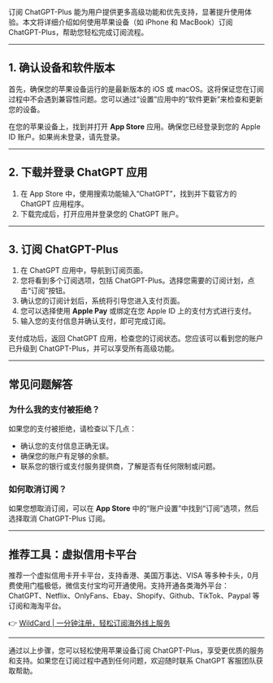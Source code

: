 订阅 ChatGPT-Plus 能为用户提供更多高级功能和优先支持，显著提升使用体验。本文将详细介绍如何使用苹果设备（如 iPhone 和 MacBook）订阅 ChatGPT-Plus，帮助您轻松完成订阅流程。

---

## 1. 确认设备和软件版本

首先，确保您的苹果设备运行的是最新版本的 iOS 或 macOS。这将保证您在订阅过程中不会遇到兼容性问题。您可以通过“设置”应用中的“软件更新”来检查和更新您的设备。

在您的苹果设备上，找到并打开 **App Store** 应用。确保您已经登录到您的 Apple ID 账户。如果尚未登录，请先登录。

---

## 2. 下载并登录 ChatGPT 应用

1. 在 App Store 中，使用搜索功能输入“ChatGPT”，找到并下载官方的 ChatGPT 应用程序。
2. 下载完成后，打开应用并登录您的 ChatGPT 账户。

---

## 3. 订阅 ChatGPT-Plus

1. 在 ChatGPT 应用中，导航到订阅页面。
2. 您将看到多个订阅选项，包括 ChatGPT-Plus。选择您需要的订阅计划，点击“订阅”按钮。
3. 确认您的订阅计划后，系统将引导您进入支付页面。
4. 您可以选择使用 **Apple Pay** 或绑定在您 Apple ID 上的支付方式进行支付。
5. 输入您的支付信息并确认支付，即可完成订阅。

支付成功后，返回 ChatGPT 应用，检查您的订阅状态。您应该可以看到您的账户已升级到 ChatGPT-Plus，并可以享受所有高级功能。

---

## 常见问题解答

### 为什么我的支付被拒绝？

如果您的支付被拒绝，请检查以下几点：

- 确认您的支付信息正确无误。
- 确保您的账户有足够的余额。
- 联系您的银行或支付服务提供商，了解是否有任何限制或问题。

### 如何取消订阅？

如果您想取消订阅，可以在 **App Store** 中的“账户设置”中找到“订阅”选项，然后选择取消 ChatGPT-Plus 订阅。

---

## 推荐工具：虚拟信用卡平台

推荐一个虚拟信用卡开卡平台，支持香港、美国万事达、VISA 等多种卡头，0月费使用门槛极低，微信支付宝均可开通使用。支持开通各类海外平台：ChatGPT、Netflix、OnlyFans、Ebay、Shopify、Github、TikTok、Paypal 等订阅和海淘平台。

👉 [WildCard | 一分钟注册，轻松订阅海外线上服务](https://bit.ly/bewildcard)

---

通过以上步骤，您可以轻松使用苹果设备订阅 ChatGPT-Plus，享受更优质的服务和支持。如果您在订阅过程中遇到任何问题，欢迎随时联系 ChatGPT 客服团队获取帮助。